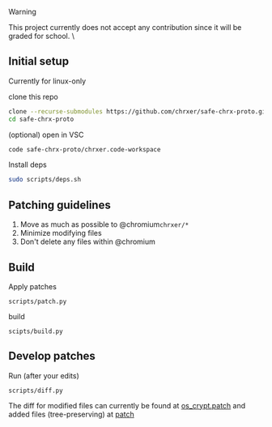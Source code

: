 
> [!WARNING]  
> This project currently does not accept any contribution since it will be graded for school. \

## Initial setup
Currently for linux-only

clone this repo
```bash
clone --recurse-submodules https://github.com/chrxer/safe-chrx-proto.git
cd safe-chrx-proto
```

(optional) open in VSC
```bash
code safe-chrx-proto/chrxer.code-workspace
```

Install deps
```bash
sudo scripts/deps.sh
```

## Patching guidelines
1. Move as much as possible to @chromium`chrxer/*`
2. Minimize modifying files
3. Don't delete any files within @chromium

## Build
Apply patches
```
scripts/patch.py
```
build
```
scipts/build.py
```

## Develop patches
Run (after your edits)
```
scripts/diff.py
```

The diff for modified files can currently be found at [os_crypt.patch](os_crypt.patch) and added files (tree-preserving) at [patch](patch/)


